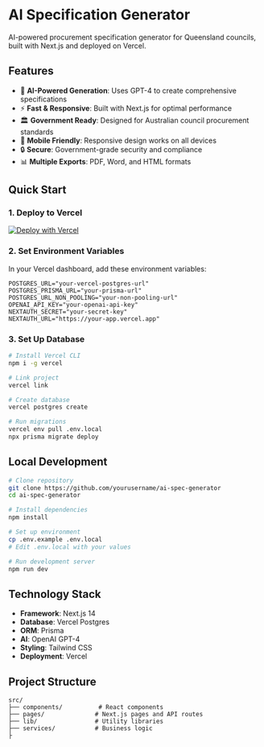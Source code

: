 # AI Specification Generator

AI-powered procurement specification generator for Queensland councils, built with Next.js and deployed on Vercel.

## Features

- 🤖 **AI-Powered Generation**: Uses GPT-4 to create comprehensive specifications
- ⚡ **Fast & Responsive**: Built with Next.js for optimal performance
- 🏛️ **Government Ready**: Designed for Australian council procurement standards
- 📱 **Mobile Friendly**: Responsive design works on all devices
- 🔒 **Secure**: Government-grade security and compliance
- 📊 **Multiple Exports**: PDF, Word, and HTML formats

## Quick Start

### 1. Deploy to Vercel

[![Deploy with Vercel](https://vercel.com/button)](https://vercel.com/new/clone?repository-url=https://github.com/yourusername/ai-spec-generator)

### 2. Set Environment Variables

In your Vercel dashboard, add these environment variables:

```env
POSTGRES_URL="your-vercel-postgres-url"
POSTGRES_PRISMA_URL="your-prisma-url"
POSTGRES_URL_NON_POOLING="your-non-pooling-url"
OPENAI_API_KEY="your-openai-api-key"
NEXTAUTH_SECRET="your-secret-key"
NEXTAUTH_URL="https://your-app.vercel.app"
```

### 3. Set Up Database

```bash
# Install Vercel CLI
npm i -g vercel

# Link project
vercel link

# Create database
vercel postgres create

# Run migrations
vercel env pull .env.local
npx prisma migrate deploy
```

## Local Development

```bash
# Clone repository
git clone https://github.com/yourusername/ai-spec-generator
cd ai-spec-generator

# Install dependencies
npm install

# Set up environment
cp .env.example .env.local
# Edit .env.local with your values

# Run development server
npm run dev
```

## Technology Stack

- **Framework**: Next.js 14
- **Database**: Vercel Postgres
- **ORM**: Prisma
- **AI**: OpenAI GPT-4
- **Styling**: Tailwind CSS
- **Deployment**: Vercel

## Project Structure

```
src/
├── components/          # React components
├── pages/              # Next.js pages and API routes
├── lib/                # Utility libraries
├── services/           # Business logic
├